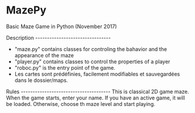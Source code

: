 # MazePy
Basic Maze Game in Python (November 2017)

Description --------------------------------
- "maze.py" contains classes for controling the bahavior and the appearance of the maze 
- "player.py" contains classes to control the properties of a player
- "roboc.py" is the entry point of the game. 
- Les cartes sont prédéfinies, facilement modifiables et sauvegardées dans le dossier/maps.

Rules --------------------------------------
This is classical 2D game maze. 
When the game starts, enter your name. 
If you have an active game, it will be loaded.
Otherwise, choose th maze level and start playing.



